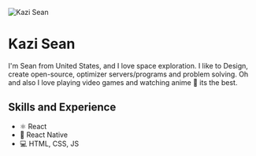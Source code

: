 ![Kazi Sean](https://i.pinimg.com/originals/8e/7b/7a/8e7b7aa8e88242286476da6969526a88.gif) 

# Kazi Sean
I'm Sean from United States, and I love space exploration. I like to Design, create open-source, optimizer servers/programs and problem solving. Oh and also I love playing video games and watching anime 💯 its the best.

## Skills and Experience
* ⚛ React
* 📱 React Native
* 💻 HTML, CSS, JS

